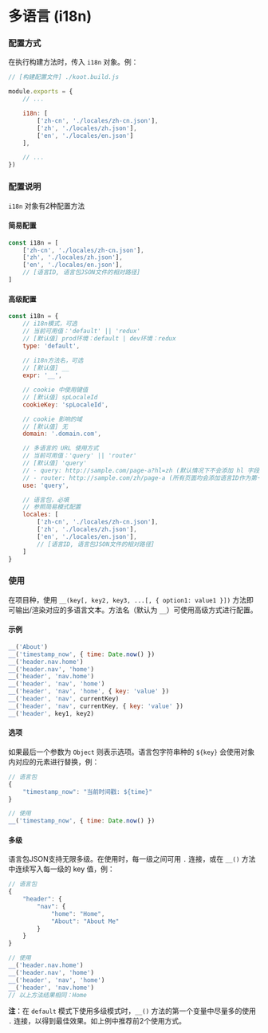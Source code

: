 # 多语言 (i18n)

### 配置方式

在执行构建方法时，传入 `i18n` 对象。例：

```javascript
// [构建配置文件] ./koot.build.js

module.exports = {
    // ...

    i18n: [
        ['zh-cn', './locales/zh-cn.json'],
        ['zh', './locales/zh.json'],
        ['en', './locales/en.json']
    ],

    // ...
})
```

### 配置说明

`i18n` 对象有2种配置方法

#### 简易配置

```javascript
const i18n = [
    ['zh-cn', './locales/zh-cn.json'],
    ['zh', './locales/zh.json'],
    ['en', './locales/en.json'],
    // [语言ID, 语言包JSON文件的相对路径]
]
```

#### 高级配置

```javascript
const i18n = {
    // i18n模式，可选
    // 当前可用值：'default' || 'redux'
    // [默认值] prod环境：default | dev环境：redux
    type: 'default',
    
    // i18n方法名，可选
    // [默认值] __
    expr: '__',

    // cookie 中使用键值
    // [默认值] spLocaleId
    cookieKey: 'spLocaleId',

    // cookie 影响的域
    // [默认值] 无
    domain: '.domain.com',

    // 多语言的 URL 使用方式
    // 当前可用值：'query' || 'router'
    // [默认值] 'query'
    // - query: http://sample.com/page-a?hl=zh (默认情况下不会添加 hl 字段。需要时可用这种方式切换语言)
    // - router: http://sample.com/zh/page-a (所有页面均会添加语言ID作为第一级路由。如果访问URL的第一级路由不是语言ID，会跳转到对应语种的页面)
    use: 'query',

    // 语言包，必填
    // 参照简易模式配置
    locales: [
        ['zh-cn', './locales/zh-cn.json'],
        ['zh', './locales/zh.json'],
        ['en', './locales/en.json'],
        // [语言ID, 语言包JSON文件的相对路径]
    ]
}
```

### 使用

在项目种，使用 `__(key[, key2, key3, ...[, { option1: value1 }])` 方法即可输出/渲染对应的多语言文本。方法名（默认为 `__`）可使用高级方式进行配置。

#### 示例

```javascript
__('About')
__('timestamp_now', { time: Date.now() })
__('header.nav.home')
__('header.nav', 'home')
__('header', 'nav.home')
__('header', 'nav', 'home')
__('header', 'nav', 'home', { key: 'value' })
__('header', 'nav', currentKey)
__('header', 'nav', currentKey, { key: 'value' })
__('header', key1, key2)
```

#### 选项

如果最后一个参数为 `Object` 则表示选项。语言包字符串种的 `${key}` 会使用对象内对应的元素进行替换，例：

```javascript
// 语言包
{
    "timestamp_now": "当前时间戳: ${time}"
}

// 使用
__('timestamp_now', { time: Date.now() })
```

#### 多级

语言包JSON支持无限多级。在使用时，每一级之间可用 `.` 连接，或在 `__()` 方法中连续写入每一级的 key 值，例：


```javascript
// 语言包
{
    "header": {
        "nav": {
            "home": "Home",
            "About": "About Me"
        }
    }
}

// 使用
__('header.nav.home')
__('header.nav', 'home')
__('header', 'nav', 'home')
__('header', 'nav.home')
// 以上方法结果相同：Home
```

**注**：在 `default` 模式下使用多级模式时，`__()` 方法的第一个变量中尽量多的使用 `.` 连接，以得到最佳效果。如上例中推荐前2个使用方式。
